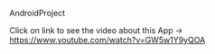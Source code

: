 AndroidProject

Click on link to see the video about this App -> https://www.youtube.com/watch?v=GW5w1Y9yQOA
